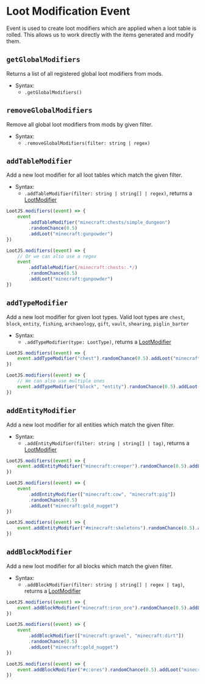 # Loot Modification Event

Event is used to create loot modifiers which are applied when a loot table is rolled. This allows us to work directly with the items generated and modify them.

## `getGlobalModifiers`

Returns a list of all registered global loot modifiers from mods.

-   Syntax:
    -   `.getGlobalModifiers()`

## `removeGlobalModifiers`

Remove all global loot modifiers from mods by given filter.

-   Syntax:
    -   `.removeGlobalModifiers(filter: string | regex)`

## `addTableModifier`

Add a new loot modifier for all loot tables which match the given filter.

-   Syntax:
    -   `.addTableModifier(filter: string | string[] | regex)`, returns a [LootModifier]

```js
LootJS.modifiers((event) => {
    event
        .addTableModifier("minecraft:chests/simple_dungeon")
        .randomChance(0.5)
        .addLoot("minecraft:gunpowder")
})
```

```js
LootJS.modifiers((event) => {
    // Or we can also use a regex
    event
        .addTableModifier(/minecraft:chests:.*/)
        .randomChance(0.5)
        .addLoot("minecraft:gunpowder")
})
```

## `addTypeModifier`

Add a new loot modifier for given loot types.
Valid loot types are `chest`, `block`, `entity`, `fishing`, `archaeology`, `gift`, `vault`, `shearing`, `piglin_barter`

-   Syntax:
    -   `.addTypeModifier(type: LootType)`, returns a [LootModifier]

```js
LootJS.modifiers((event) => {
    event.addTypeModifier("chest").randomChance(0.5).addLoot("minecraft:gunpowder")
})
```

```js
LootJS.modifiers((event) => {
    // We can also use multiple ones
    event.addTypeModifier("block", "entity").randomChance(0.5).addLoot("minecraft:gunpowder")
})
```

## `addEntityModifier`

Add a new loot modifier for all entities which match the given filter.

-   Syntax:
    -   `.addEntityModifier(filter: string | string[] | tag)`, returns a [LootModifier]

```js
LootJS.modifiers((event) => {
    event.addEntityModifier("minecraft:creeper").randomChance(0.5).addLoot("minecraft:gunpowder")
})
```

```js
LootJS.modifiers((event) => {
    event
        .addEntityModifier(["minecraft:cow", "minecraft:pig"])
        .randomChance(0.5)
        .addLoot("minecraft:gold_nugget")
})
```

```js
LootJS.modifiers((event) => {
    event.addEntityModifier("#minecraft:skeletons").randomChance(0.5).addLoot("minecraft:stick")
})
```

## `addBlockModifier`

Add a new loot modifier for all blocks which match the given filter.

-   Syntax:
    -   `.addBlockModifier(filter: string | string[] | regex | tag)`, returns a [LootModifier]

```js
LootJS.modifiers((event) => {
    event.addBlockModifier("minecraft:iron_ore").randomChance(0.5).addLoot("minecraft:iron_nugget")
})
```

```js
LootJS.modifiers((event) => {
    event
        .addBlockModifier(["minecraft:gravel", "minecraft:dirt"])
        .randomChance(0.5)
        .addLoot("minecraft:gold_nugget")
})
```

```js
LootJS.modifiers((event) => {
    event.addBlockModifier("#c:ores").randomChance(0.5).addLoot("minecraft:flint")
})
```

[LootModifier]: /api/loot-modifier
